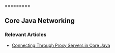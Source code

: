 =========

## Core Java Networking

### Relevant Articles

- [Connecting Through Proxy Servers in Core Java](https://www.baeldung.com/java-connect-via-proxy-server)
